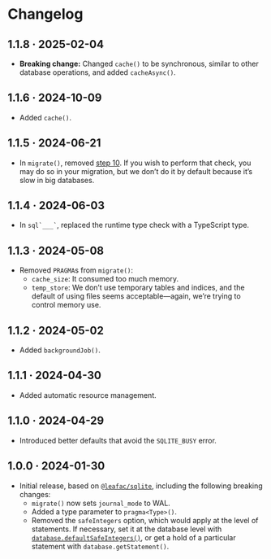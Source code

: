 # Changelog

## 1.1.8 · 2025-02-04

- **Breaking change:** Changed `cache()` to be synchronous, similar to other database operations, and added `cacheAsync()`.

## 1.1.6 · 2024-10-09

- Added `cache()`.

## 1.1.5 · 2024-06-21

- In `migrate()`, removed [step 10](https://www.sqlite.org/lang_altertable.html#making_other_kinds_of_table_schema_changes). If you wish to perform that check, you may do so in your migration, but we don’t do it by default because it’s slow in big databases.

## 1.1.4 · 2024-06-03

- In `` sql`___` ``, replaced the runtime type check with a TypeScript type.

## 1.1.3 · 2024-05-08

- Removed `PRAGMA`s from `migrate()`:
  - `cache_size`: It consumed too much memory.
  - `temp_store`: We don’t use temporary tables and indices, and the default of using files seems acceptable—again, we’re trying to control memory use.

## 1.1.2 · 2024-05-02

- Added `backgroundJob()`.

## 1.1.1 · 2024-04-30

- Added automatic resource management.

## 1.1.0 · 2024-04-29

- Introduced better defaults that avoid the `SQLITE_BUSY` error.

## 1.0.0 · 2024-01-30

- Initial release, based on [`@leafac/sqlite`](https://www.npmjs.com/package/@leafac/sqlite), including the following breaking changes:
  - `migrate()` now sets `journal_mode` to WAL.
  - Added a type parameter to `pragma<Type>()`.
  - Removed the `safeIntegers` option, which would apply at the level of statements. If necessary, set it at the database level with [`database.defaultSafeIntegers()`](https://github.com/WiseLibs/better-sqlite3/blob/bd55c76c1520c7796aa9d904fe65b3fb4fe7aac0/docs/integer.md#getting-bigints-from-the-database), or get a hold of a particular statement with `database.getStatement()`.
